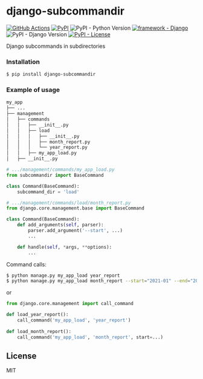# django-subcommandir

[![GitHub Actions](https://github.com/pikhovkin/django-subcommandir/workflows/build/badge.svg)](https://github.com/pikhovkin/django-subcommandir/actions)
[![PyPI](https://img.shields.io/pypi/v/django-subcommandir.svg)](https://pypi.org/project/django-subcommandir/)
![PyPI - Python Version](https://img.shields.io/pypi/pyversions/django-subcommandir.svg)
[![framework - Django](https://img.shields.io/badge/framework-Django-0C3C26.svg)](https://www.djangoproject.com/)
![PyPI - Django Version](https://img.shields.io/pypi/djversions/django-subcommandir.svg)
[![PyPI - License](https://img.shields.io/pypi/l/django-subcommandir)](./LICENSE)

Django subcommands in subdirectories

### Installation

```bash
$ pip install django-subcommandir
```

### Example of usage

```bash
my_app
├── ...
├── management
│   ├── commands
│   │   ├── __init__.py
│   │   ├── load
│   │   │   ├── __init__.py
│   │   │   ├── month_report.py
│   │   │   └── year_report.py
│   │   ├── my_app_load.py
│   ├── __init__.py
```

```python
# .../management/commands/my_app_load.py
from subcommandir import BaseCommand

class Command(BaseCommand):
    subcommand_dir = 'load'
```
```python
# .../management/commands/load/month_report.py
from django.core.management.base import BaseCommand

class Command(BaseCommand):
    def add_arguments(self, parser):
        parser.add_argument('--start', ...)
        ...

    def handle(self, *args, **options):
        ...
```

Command calls:
```bash
$ python manage.py my_app_load year_report
$ python manage.py my_app_load month_report --start="2021-01" --end="2021-02"
```
or
```python
from django.core.management import call_command

def load_year_report():
    call_command('my_app_load', 'year_report')
    
def load_month_report():
    call_command('my_app_load', 'month_report', start=...)
```

## License

MIT

